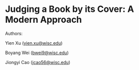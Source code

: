 # Judging a Book by its Cover: A Modern Approach

Authors:

Yien Xu (yien.xu@wisc.edu)

Boyang Wei (bwei9@wisc.edu)

Jiongyi Cao (jcao56@wisc.edu)
